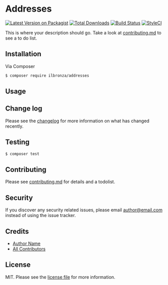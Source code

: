 # Addresses

[![Latest Version on Packagist][ico-version]][link-packagist]
[![Total Downloads][ico-downloads]][link-downloads]
[![Build Status][ico-travis]][link-travis]
[![StyleCI][ico-styleci]][link-styleci]

This is where your description should go. Take a look at [contributing.md](contributing.md) to see a to do list.

## Installation

Via Composer

``` bash
$ composer require ilbronza/addresses
```

## Usage

## Change log

Please see the [changelog](changelog.md) for more information on what has changed recently.

## Testing

``` bash
$ composer test
```

## Contributing

Please see [contributing.md](contributing.md) for details and a todolist.

## Security

If you discover any security related issues, please email author@email.com instead of using the issue tracker.

## Credits

- [Author Name][link-author]
- [All Contributors][link-contributors]

## License

MIT. Please see the [license file](license.md) for more information.

[ico-version]: https://img.shields.io/packagist/v/ilbronza/addresses.svg?style=flat-square
[ico-downloads]: https://img.shields.io/packagist/dt/ilbronza/addresses.svg?style=flat-square
[ico-travis]: https://img.shields.io/travis/ilbronza/addresses/master.svg?style=flat-square
[ico-styleci]: https://styleci.io/repos/12345678/shield

[link-packagist]: https://packagist.org/packages/ilbronza/addresses
[link-downloads]: https://packagist.org/packages/ilbronza/addresses
[link-travis]: https://travis-ci.org/ilbronza/addresses
[link-styleci]: https://styleci.io/repos/12345678
[link-author]: https://github.com/ilbronza
[link-contributors]: ../../contributors
